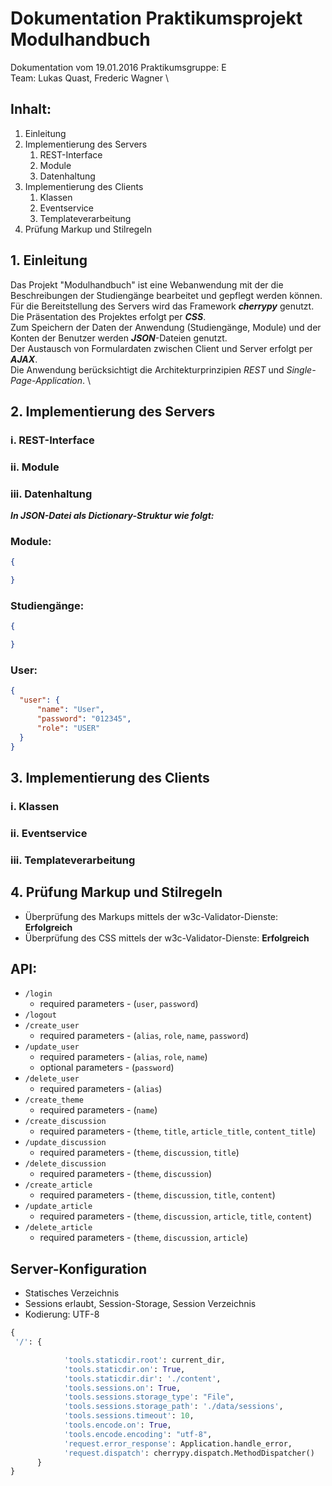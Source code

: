 # Dokumentation Praktikumsprojekt Modulhandbuch
Dokumentation vom 19.01.2016
Praktikumsgruppe: E \
Team: Lukas Quast, Frederic Wagner \


## Inhalt:
1. Einleitung
2. Implementierung des Servers
    1. REST-Interface
    2. Module
    3. Datenhaltung
3. Implementierung des Clients
    1. Klassen
    2. Eventservice
    3. Templateverarbeitung
4. Prüfung Markup und Stilregeln


## 1. Einleitung
Das Projekt "Modulhandbuch" ist eine Webanwendung mit der die Beschreibungen der Studiengänge bearbeitet und gepflegt werden können. \
Für die Bereitstellung des Servers wird das Framework **_cherrypy_** genutzt. Die Präsentation des Projektes erfolgt per **_CSS_**. \
Zum Speichern der Daten der Anwendung (Studiengänge, Module) und der Konten der Benutzer werden **_JSON_**-Dateien genutzt. \
Der Austausch von Formulardaten zwischen Client und Server erfolgt per **_AJAX_**. \
Die Anwendung berücksichtigt die Architekturprinzipien *REST* und *Single-Page-Application*. \


## 2. Implementierung des Servers
### i. REST-Interface

### ii. Module

### iii. Datenhaltung
**_In JSON-Datei als Dictionary-Struktur wie folgt:_**

### Module:
```json
{

}
```

### Studiengänge:
```json
{

}
```

### User:
```json
{
  "user": {
      "name": "User",
      "password": "012345",
      "role": "USER"
  }
}
```
## 3. Implementierung des Clients

### i. Klassen

### ii. Eventservice

### iii. Templateverarbeitung

## 4. Prüfung Markup und Stilregeln
- Überprüfung des Markups mittels der w3c-Validator-Dienste: **Erfolgreich**
- Überprüfung des CSS mittels der w3c-Validator-Dienste: **Erfolgreich**

## API:
+ `/login`
    - required parameters - (`user`, `password`)
+ `/logout`
+ `/create_user`
    - required parameters - (`alias`, `role`, `name`, `password`)
+ `/update_user`
    - required parameters - (`alias`, `role`, `name`)
    - optional parameters - (`password`)
+ `/delete_user`
    - required parameters - (`alias`)
+ `/create_theme`
    - required parameters - (`name`)
+ `/create_discussion`
    - required parameters - (`theme`, `title`, `article_title`, `content_title`)
+ `/update_discussion`
    - required parameters - (`theme`, `discussion`, `title`)
+ `/delete_discussion`
    - required parameters - (`theme`, `discussion`)
+ `/create_article`
    - required parameters - (`theme`, `discussion`, `title`, `content`)
+ `/update_article`
    - required parameters - (`theme`, `discussion`, `article`, `title`, `content`)
+ `/delete_article`
    - required parameters - (`theme`, `discussion`, `article`)

## Server-Konfiguration
- Statisches Verzeichnis
- Sessions erlaubt, Session-Storage, Session Verzeichnis
- Kodierung: UTF-8

```python
{
 '/': {

            'tools.staticdir.root': current_dir,
            'tools.staticdir.on': True,
            'tools.staticdir.dir': './content',
            'tools.sessions.on': True,
            'tools.sessions.storage_type': "File",
            'tools.sessions.storage_path': './data/sessions',
            'tools.sessions.timeout': 10,
            'tools.encode.on': True,
            'tools.encode.encoding': "utf-8",
            'request.error_response': Application.handle_error,
            'request.dispatch': cherrypy.dispatch.MethodDispatcher()
      }
}
```

